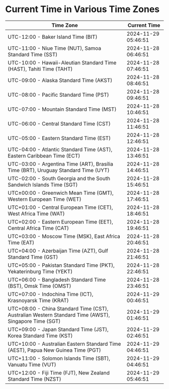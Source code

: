 # Current Time in Various Time Zones

| Time Zone | Current Time |
|-----------|--------------|
| UTC-12:00 - Baker Island Time (BIT) | 2024-11-29 05:46:51 |
| UTC-11:00 - Niue Time (NUT), Samoa Standard Time (SST) | 2024-11-28 06:46:51 |
| UTC-10:00 - Hawaii-Aleutian Standard Time (HAST), Tahiti Time (TAHT) | 2024-11-28 07:46:51 |
| UTC-09:00 - Alaska Standard Time (AKST) | 2024-11-28 08:46:51 |
| UTC-08:00 - Pacific Standard Time (PST) | 2024-11-28 09:46:51 |
| UTC-07:00 - Mountain Standard Time (MST) | 2024-11-28 10:46:51 |
| UTC-06:00 - Central Standard Time (CST) | 2024-11-28 11:46:51 |
| UTC-05:00 - Eastern Standard Time (EST) | 2024-11-28 12:46:51 |
| UTC-04:00 - Atlantic Standard Time (AST), Eastern Caribbean Time (ECT) | 2024-11-28 13:46:51 |
| UTC-03:00 - Argentina Time (ART), Brasília Time (BRT), Uruguay Standard Time (UYT) | 2024-11-28 14:46:51 |
| UTC-02:00 - South Georgia and the South Sandwich Islands Time (SGT) | 2024-11-28 15:46:51 |
| UTC±00:00 - Greenwich Mean Time (GMT), Western European Time (WET) | 2024-11-28 17:46:51 |
| UTC+01:00 - Central European Time (CET), West Africa Time (WAT) | 2024-11-28 18:46:51 |
| UTC+02:00 - Eastern European Time (EET), Central Africa Time (CAT) | 2024-11-28 19:46:51 |
| UTC+03:00 - Moscow Time (MSK), East Africa Time (EAT) | 2024-11-28 20:46:51 |
| UTC+04:00 - Azerbaijan Time (AZT), Gulf Standard Time (GST) | 2024-11-28 21:46:51 |
| UTC+05:00 - Pakistan Standard Time (PKT), Yekaterinburg Time (YEKT) | 2024-11-28 22:46:51 |
| UTC+06:00 - Bangladesh Standard Time (BST), Omsk Time (OMST) | 2024-11-28 23:46:51 |
| UTC+07:00 - Indochina Time (ICT), Krasnoyarsk Time (KRAT) | 2024-11-29 00:46:51 |
| UTC+08:00 - China Standard Time (CST), Australian Western Standard Time (AWST), Singapore Time (SGT) | 2024-11-29 01:46:51 |
| UTC+09:00 - Japan Standard Time (JST), Korea Standard Time (KST) | 2024-11-29 02:46:51 |
| UTC+10:00 - Australian Eastern Standard Time (AEST), Papua New Guinea Time (PGT) | 2024-11-29 04:46:51 |
| UTC+11:00 - Solomon Islands Time (SBT), Vanuatu Time (VUT) | 2024-11-29 04:46:51 |
| UTC+12:00 - Fiji Time (FJT), New Zealand Standard Time (NZST) | 2024-11-29 05:46:51 |
